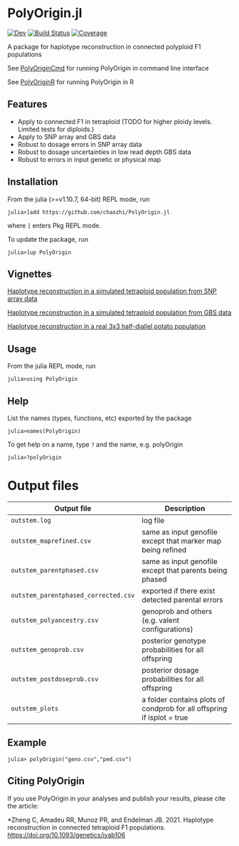# PolyOrigin.jl

[![Dev](https://img.shields.io/badge/docs-dev-blue.svg)](https://chaozhi.github.io/PolyOrigin.jl/dev)
[![Build Status](https://github.com/chaozhi/PolyOrigin.jl/workflows/CI/badge.svg)](https://github.com/chaozhi/PolyOrigin.jl/actions)
[![Coverage](https://codecov.io/gh/chaozhi/PolyOrigin.jl/branch/master/graph/badge.svg)](https://codecov.io/gh/chaozhi/PolyOrigin.jl)

A package for haplotype reconstruction in connected polyploid F1 populations

See [PolyOriginCmd](https://github.com/chaozhi/PolyOriginCmd) for running PolyOrigin in command line interface

See [PolyOriginR](https://github.com/chaozhi/PolyOriginR) for running PolyOrigin in R


## Features

- Apply to connected F1 in tetraploid (TODO for higher ploidy levels. Limited tests for diploids.)
- Apply to SNP array and GBS data
- Robust to dosage errors in SNP array data
- Robust to dosage uncertainties in low read depth GBS data
- Robust to errors in input genetic or physical map

## Installation

From the julia (>=v1.10.7, 64-bit) REPL mode, run

```
julia>]add https://github.com/chaozhi/PolyOrigin.jl
```
where `]` enters Pkg REPL mode.

To update the package, run

```
julia>]up PolyOrigin
```

## Vignettes

[Haplotype reconstruction in a simulated tetraploid population from SNP array data](https://github.com/chaozhi/PolyOrigin_Examples/tree/master/tetraploid_simarray/step3_tetraploid_simarray.md)

[Haplotype reconstruction in a simulated tetraploid population from GBS data](https://github.com/chaozhi/PolyOrigin_Examples/tree/master/tetraploid_simgbs/step2_tetraploid_simgbs.md)

[Haplotype reconstruction in a real 3x3 half-diallel potato population](https://github.com/chaozhi/PolyOrigin_Examples/tree/master/tetraploid_realpotato/tetraploid_realpotato.md)

## Usage

From the julia REPL mode, run
```
julia>using PolyOrigin
```

## Help

List the names (types, functions, etc) exported by the package
```
julia>names(PolyOrigin)
```
To get help on a name, type `?` and the name, e.g. polyOrigin
```
julia>?polyOrigin
```

# Output files

Output file | Description
------------- |----------------
`outstem.log`  |  log file
`outstem_maprefined.csv` |  same as input genofile except that marker map being refined
`outstem_parentphased.csv` |  same as input genofile except that  parents being phased
`outstem_parentphased_corrected.csv` |  exported if there exist detected parental errors
`outstem_polyancestry.csv` | genoprob and others (e.g. valent configurations)
`outstem_genoprob.csv` |  posterior genotype probabilities for all offspring
`outstem_postdoseprob.csv` |  posterior dosage probabilities for all offspring
`outstem_plots` |  a folder contains plots of condprob for all offspring if isplot = true


## Example
```
julia> polyOrigin("geno.csv","ped.csv")
```

## Citing PolyOrigin

 If you use PolyOrigin in your analyses and publish your results, please cite the article:

  *Zheng C, Amadeu RR, Munoz PR, and Endelman JB. 2021. Haplotype reconstruction in connected tetraploid F1 populations. https://doi.org/10.1093/genetics/iyab106
